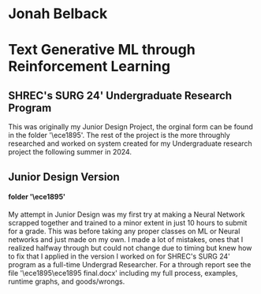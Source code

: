 # Jonah Belback
# Text Generative ML through Reinforcement Learning
## SHREC's SURG 24' Undergraduate Research Program

This was originally my Junior Design Project, the orginal form can be found in the folder '\ece1895'. The rest of the project is the more throughly researched and worked on system created for my Undergraduate research project the following summer in 2024.

## Junior Design Version
#### folder '\ece1895'
My attempt in Junior Design was my first try at making a Neural Network scrapped together and trained to a minor extent in just 10 hours to submit for a grade. This was before taking any proper classes on ML or Neural networks and just made on my own.
I made a lot of mistakes, ones that I realized halfway through but could not change due to timing but knew how to fix that I applied in the version I worked on for SHREC's SURG 24' program as a full-time Undergrad Researcher.
For a through report see the file '\ece1895\ece1895 final.docx' including my full process, examples, runtime graphs, and goods/wrongs.
